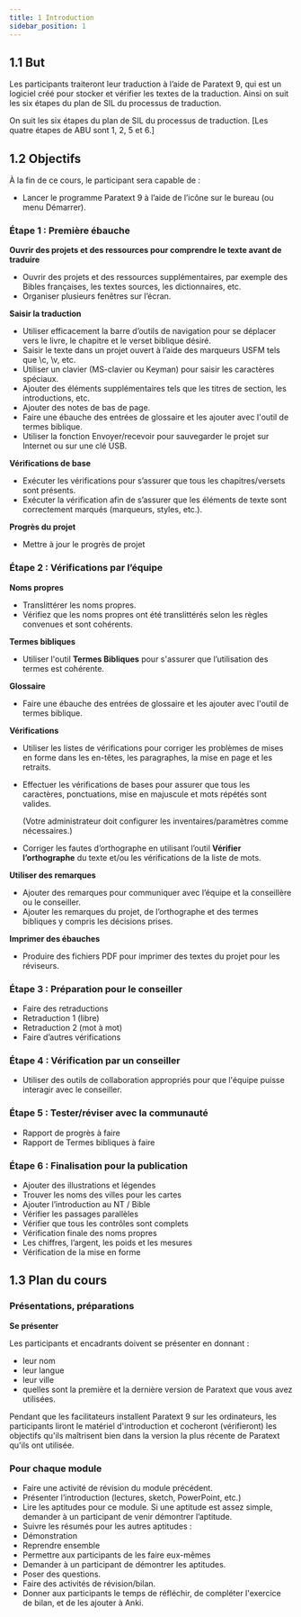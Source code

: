 ```yaml
---
title: 1 Introduction
sidebar_position: 1
---
```

## 1.1 But

Les participants traiteront leur traduction à l’aide de Paratext 9, qui est un logiciel créé pour stocker et vérifier les textes de la traduction. Ainsi on suit les six étapes du plan de SIL du processus de traduction.

On suit les six étapes du plan de SIL du processus de traduction. [Les quatre étapes de ABU sont 1, 2, 5 et 6.]

## 1.2 Objectifs

À la fin de ce cours, le participant sera capable de :

-   Lancer le programme Paratext 9 à l’aide de l’icône sur le bureau (ou menu Démarrer).

### Étape 1 : Première ébauche

**Ouvrir des projets et des ressources pour comprendre le texte avant de traduire**

-   Ouvrir des projets et des ressources supplémentaires, par exemple des Bibles françaises, les textes sources, les dictionnaires, etc.
-   Organiser plusieurs fenêtres sur l’écran.

**Saisir la traduction**

-   Utiliser efficacement la barre d’outils de navigation pour se déplacer vers le livre, le chapitre et le verset biblique désiré.
-   Saisir le texte dans un projet ouvert à l’aide des marqueurs USFM tels que \\c, \\v, etc.
-   Utiliser un clavier (MS-clavier ou Keyman) pour saisir les caractères spéciaux.
-   Ajouter des éléments supplémentaires tels que les titres de section, les introductions, etc.
-   Ajouter des notes de bas de page.
-   Faire une ébauche des entrées de glossaire et les ajouter avec l'outil de termes biblique.
-   Utiliser la fonction Envoyer/recevoir pour sauvegarder le projet sur Internet ou sur une clé USB.

**Vérifications de base**

-   Exécuter les vérifications pour s’assurer que tous les chapitres/versets sont présents.
-   Exécuter la vérification afin de s’assurer que les éléments de texte sont correctement marqués (marqueurs, styles, etc.).

**Progrès du projet**

-   Mettre à jour le progrès de projet

### Étape 2 : Vérifications par l’équipe

**Noms propres**

-   Translittérer les noms propres.
-   Vérifiez que les noms propres ont été translittérés selon les règles convenues et sont cohérents.

**Termes bibliques**

-   Utiliser l'outil **Termes Bibliques** pour s'assurer que l’utilisation des termes est cohérente.

**Glossaire**

-   Faire une ébauche des entrées de glossaire et les ajouter avec l'outil de termes biblique.

**Vérifications**

-   Utiliser les listes de vérifications pour corriger les problèmes de mises en forme dans les en-têtes, les paragraphes, la mise en page et les retraits.
-   Effectuer les vérifications de bases pour assurer que tous les caractères, ponctuations, mise en majuscule et mots répétés sont valides.

    (Votre administrateur doit configurer les inventaires/paramètres comme nécessaires.)

-   Corriger les fautes d’orthographe en utilisant l’outil **Vérifier l’orthographe** du texte et/ou les vérifications de la liste de mots.

**Utiliser des remarques**

-   Ajouter des remarques pour communiquer avec l’équipe et la conseillère ou le conseiller.
-   Ajouter les remarques du projet, de l’orthographe et des termes bibliques y compris les décisions prises.

**Imprimer des ébauches**

-   Produire des fichiers PDF pour imprimer des textes du projet pour les réviseurs.

### Étape 3 : Préparation pour le conseiller

-   Faire des retraductions
-   Retraduction 1 (libre)
-   Retraduction 2 (mot à mot)
-   Faire d’autres vérifications

### Étape 4 : Vérification par un conseiller

-   Utiliser des outils de collaboration appropriés pour que l'équipe puisse interagir avec le conseiller.

### Étape 5 : Tester/réviser avec la communauté

-   Rapport de progrès à faire
-   Rapport de Termes bibliques à faire

### Étape 6 : Finalisation pour la publication

-   Ajouter des illustrations et légendes
-   Trouver les noms des villes pour les cartes
-   Ajouter l’introduction au NT / Bible
-   Vérifier les passages parallèles
-   Vérifier que tous les contrôles sont complets
-   Vérification finale des noms propres
-   Les chiffres, l’argent, les poids et les mesures
-   Vérification de la mise en forme

## 1.3 Plan du cours

### Présentations, préparations

**Se présenter**

Les participants et encadrants doivent se présenter en donnant :

-   leur nom
-   leur langue
-   leur ville
-   quelles sont la première et la dernière version de Paratext que vous avez utilisées.

Pendant que les facilitateurs installent Paratext 9 sur les ordinateurs, les participants liront le matériel d'introduction et cocheront (vérifieront) les objectifs qu'ils maîtrisent bien dans la version la plus récente de Paratext qu'ils ont utilisée.

### Pour chaque module

-   Faire une activité de révision du module précédent.
-   Présenter l’introduction (lectures, sketch, PowerPoint, etc.)
-   Lire les aptitudes pour ce module. Si une aptitude est assez simple, demander à un participant de venir démontrer l’aptitude.
-   Suivre les résumés pour les autres aptitudes :
-   Démonstration
-   Reprendre ensemble
-   Permettre aux participants de les faire eux-mêmes
-   Demander à un participant de démontrer les aptitudes.
-   Poser des questions.
-   Faire des activités de révision/bilan.
-   Donner aux participants le temps de réfléchir, de compléter l'exercice de bilan, et de les ajouter à Anki.

